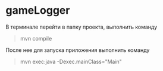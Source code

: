 # gameLogger

В терминале перейти в папку проекта, выполнить команду 
> mvn compile

После нее для запуска приложения выполнить команду
> mvn exec:java -Dexec.mainClass="Main"

